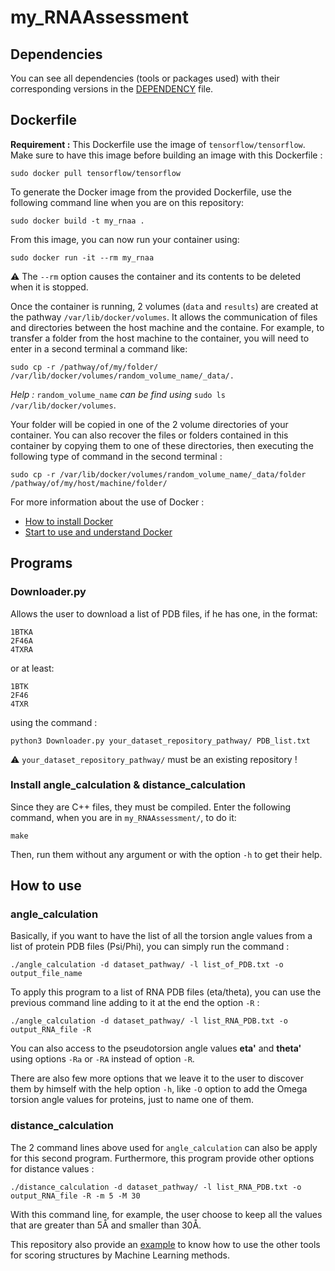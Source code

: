 # my_RNAAssessment

## Dependencies

You can see all dependencies (tools or packages used) with their corresponding versions in the [DEPENDENCY](https://github.com/FranGASTRIN/my_RNAAssessment/blob/main/DEPENDENCY) file.

## Dockerfile

**Requirement :** This Dockerfile use the image of `tensorflow/tensorflow`. Make sure to have this image before building an image with this Dockerfile :
```
sudo docker pull tensorflow/tensorflow
```

To generate the Docker image from the provided Dockerfile, use the following command line when you are on this repository:
```
sudo docker build -t my_rnaa .
```

From this image, you can now run your container using:
```
sudo docker run -it --rm my_rnaa
```

:warning: The `--rm` option causes the container and its contents to be deleted when it is stopped.

Once the container is running, 2 volumes (`data` and `results`) are created at the pathway `/var/lib/docker/volumes`. It allows the communication of files and directories between the host machine and the containe.
For example, to transfer a folder from the host machine to the container, you will need to enter in a second terminal a command like:
```
sudo cp -r /pathway/of/my/folder/ /var/lib/docker/volumes/random_volume_name/_data/.
```

*Help :* `random_volume_name` *can be find using* `sudo ls /var/lib/docker/volumes`.

Your folder will be copied in one of the 2 volume directories of your container.
You can also recover the files or folders contained in this container by copying them to one of these directories, then executing the following type of command in the second terminal :
```
sudo cp -r /var/lib/docker/volumes/random_volume_name/_data/folder /pathway/of/my/host/machine/folder/ 
```

For more information about the use of Docker :
- [How to install Docker](https://www.digitalocean.com/community/tutorials/how-to-install-and-use-docker-on-ubuntu-20-04-fr)
- [Start to use and understand Docker](https://takacsmark.com/dockerfile-tutorial-by-example-dockerfile-best-practices-2018/)

## Programs

### Downloader.py

Allows the user to download a list of PDB files, if he has one, in the format:
```
1BTKA
2F46A 
4TXRA
```
or at least:
```
1BTK
2F46
4TXR
```
using the command :
```
python3 Downloader.py your_dataset_repository_pathway/ PDB_list.txt
```
:warning: `your_dataset_repository_pathway/` must be an existing repository !
### Install angle_calculation & distance_calculation

Since they are C++ files, they must be compiled. Enter the following command, when you are in `my_RNAAssessment/`, to do it:
```
make
```
Then, run them without any argument or with the option `-h` to get their help.

## How to use
### angle_calculation

Basically, if you want to have the list of all the torsion angle values from a list of protein PDB files (Psi/Phi), you can simply run the command :
```
./angle_calculation -d dataset_pathway/ -l list_of_PDB.txt -o output_file_name
```

To apply this program to a list of RNA PDB files (eta/theta), you can use the previous command line adding to it at the end the option `-R` :
```
./angle_calculation -d dataset_pathway/ -l list_RNA_PDB.txt -o output_RNA_file -R
```
You can also access to the pseudotorsion angle values **eta'** and **theta'** using options `-Ra` or `-RA` instead of option `-R`.

There are also few more options that we leave it to the user to discover them by himself with the help option `-h`, like `-O` option to add the Omega torsion angle values for proteins, just to name one of them. 

### distance_calculation
The 2 command lines above used for `angle_calculation` can also be apply for this second program. Furthermore, this program provide other options for distance values :

```
./distance_calculation -d dataset_pathway/ -l list_RNA_PDB.txt -o output_RNA_file -R -m 5 -M 30
```

With this command line, for example, the user choose to keep all the values that are greater than 5Å and smaller than 30Å.

This repository also provide an [example](https://github.com/FranGASTRIN/my_RNAAssessment/tree/main/example) to know how to use the other tools for scoring structures by Machine Learning methods.
